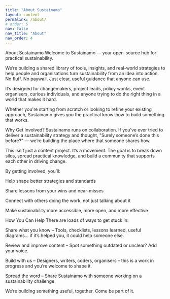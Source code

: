```yaml
---
title: "About Sustainamo"
layout: content
permalink: /about/
# order: 5
nav: false
nav_title: "About"
nav_order: 4
---
```


About Sustainamo
Welcome to Sustainamo — your open-source hub for practical sustainability.

We’re building a shared library of tools, insights, and real-world strategies to help people and organisations turn sustainability from an idea into action. No fluff. No paywall. Just clear, useful guidance that anyone can use.

It’s designed for changemakers, project leads, policy wonks, event organisers, curious individuals, and anyone trying to do the right thing in a world that makes it hard.

Whether you're starting from scratch or looking to refine your existing approach, Sustainamo gives you the practical know-how to build something that works.

Why Get Involved?
Sustainamo runs on collaboration. If you've ever tried to deliver a sustainability strategy and thought, "Surely someone’s done this before?" — we’re building the place where that someone shares how.

This isn’t just a content project. It’s a movement. The goal is to break down silos, spread practical knowledge, and build a community that supports each other in driving change.

By getting involved, you’ll:

Help shape better strategies and standards

Share lessons from your wins and near-misses

Connect with others doing the work, not just talking about it

Make sustainability more accessible, more open, and more effective

How You Can Help
There are loads of ways to get stuck in:

Share what you know – Tools, checklists, lessons learned, useful diagrams… if it’s helped you, it could help someone else.

Review and improve content – Spot something outdated or unclear? Add your voice.

Build with us – Designers, writers, coders, organisers – this is a work in progress and you’re welcome to shape it.

Spread the word – Share Sustainamo with someone working on a sustainability challenge.

We’re building something useful, together. Come be part of it.